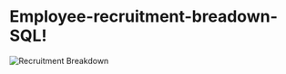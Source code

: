 # Employee-recruitment-breadown-SQL!
![Recruitment Breakdown](https://user-images.githubusercontent.com/61271340/231425671-6eebb09f-8130-44d8-8725-ad30bf1d6449.png)





